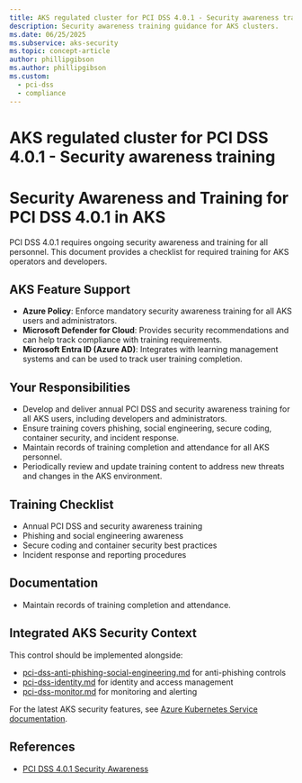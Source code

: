 ```yaml
---
title: AKS regulated cluster for PCI DSS 4.0.1 - Security awareness training
description: Security awareness training guidance for AKS clusters.
ms.date: 06/25/2025
ms.subservice: aks-security
ms.topic: concept-article
author: phillipgibson
ms.author: phillipgibson
ms.custom:
  - pci-dss
  - compliance
---
```


# AKS regulated cluster for PCI DSS 4.0.1 - Security awareness training

# Security Awareness and Training for PCI DSS 4.0.1 in AKS


PCI DSS 4.0.1 requires ongoing security awareness and training for all personnel. This document provides a checklist for required training for AKS operators and developers.

## AKS Feature Support

- **Azure Policy**: Enforce mandatory security awareness training for all AKS users and administrators.
- **Microsoft Defender for Cloud**: Provides security recommendations and can help track compliance with training requirements.
- **Microsoft Entra ID (Azure AD)**: Integrates with learning management systems and can be used to track user training completion.

## Your Responsibilities

- Develop and deliver annual PCI DSS and security awareness training for all AKS users, including developers and administrators.
- Ensure training covers phishing, social engineering, secure coding, container security, and incident response.
- Maintain records of training completion and attendance for all AKS personnel.
- Periodically review and update training content to address new threats and changes in the AKS environment.

## Training Checklist
- Annual PCI DSS and security awareness training
- Phishing and social engineering awareness
- Secure coding and container security best practices
- Incident response and reporting procedures

## Documentation
- Maintain records of training completion and attendance.


## Integrated AKS Security Context

This control should be implemented alongside:
- [pci-dss-anti-phishing-social-engineering.md](anti-phishing-social-engineering.md) for anti-phishing controls
- [pci-dss-identity.md](identity.md) for identity and access management
- [pci-dss-monitor.md](monitor.md) for monitoring and alerting

For the latest AKS security features, see [Azure Kubernetes Service documentation](https://learn.microsoft.com/azure/aks/).

## References
- [PCI DSS 4.0.1 Security Awareness](https://www.pcisecuritystandards.org/)

